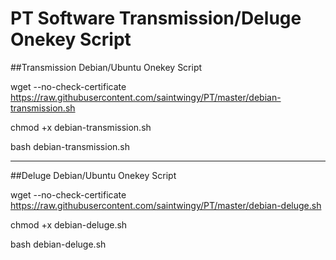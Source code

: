 # PT Software Transmission/Deluge Onekey Script
##Transmission Debian/Ubuntu Onekey Script

wget --no-check-certificate https://raw.githubusercontent.com/saintwingy/PT/master/debian-transmission.sh

chmod +x debian-transmission.sh

bash debian-transmission.sh



---------------------------------------------------------------------------------------------------------
##Deluge Debian/Ubuntu Onekey Script

wget --no-check-certificate https://raw.githubusercontent.com/saintwingy/PT/master/debian-deluge.sh

chmod +x debian-deluge.sh

bash debian-deluge.sh
